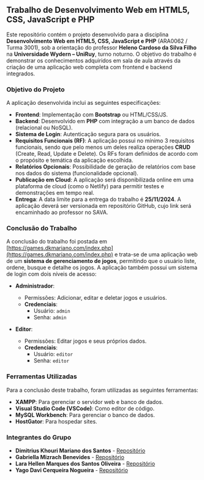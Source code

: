 ## Trabalho de Desenvolvimento Web em HTML5, CSS, JavaScript e PHP

Este repositório contém o projeto desenvolvido para a disciplina **Desenvolvimento Web em HTML5, CSS, JavaScript e PHP** (ARA0062 / Turma 3001), sob a orientação do professor **Heleno Cardoso da Silva Filho** na **Universidade Wydern – UniRuy**, turno noturno. O objetivo do trabalho é demonstrar os conhecimentos adquiridos em sala de aula através da criação de uma aplicação web completa com frontend e backend integrados.

### Objetivo do Projeto

A aplicação desenvolvida inclui as seguintes especificações:

- **Frontend**: Implementação com **Bootstrap** ou HTML/CSS/JS.
- **Backend**: Desenvolvido em **PHP** com integração a um banco de dados (relacional ou NoSQL).
- **Sistema de Login**: Autenticação segura para os usuários.
- **Requisitos Funcionais (RF)**: A aplicação possui no mínimo 3 requisitos funcionais, sendo que pelo menos um deles realiza operações **CRUD** (Create, Read, Update e Delete). Os RFs foram definidos de acordo com o propósito e temática da aplicação escolhida.
- **Relatórios Opcionais**: Possibilidade de geração de relatórios com base nos dados do sistema (funcionalidade opcional).
- **Publicação em Cloud**: A aplicação será disponibilizada online em uma plataforma de cloud (como o Netlify) para permitir testes e demonstrações em tempo real.
- **Entrega**: A data limite para a entrega do trabalho é **25/11/2024**. A aplicação deverá ser versionada em repositório GitHub, cujo link será encaminhado ao professor no SAVA.

### Conclusão do Trabalho

A conclusão do trabalho foi postada em [https://games.dkmariano.com/index.php](https://games.dkmariano.com/index.php) e trata-se de uma aplicação web de um **sistema de gerenciamento de jogos**, permitindo que o usuário liste, ordene, busque e detalhe os jogos. A aplicação também possui um sistema de login com dois níveis de acesso:

- **Administrador**:
  - Permissões: Adicionar, editar e deletar jogos e usuários.
  - **Credenciais**:
    - Usuário: `admin`
    - Senha: `admin`

- **Editor**:
  - Permissões: Editar jogos e seus próprios dados.
  - **Credenciais**:
    - Usuário: `editor`
    - Senha: `editor`


### Ferramentas Utilizadas

Para a conclusão deste trabalho, foram utilizadas as seguintes ferramentas:

- **XAMPP**: Para gerenciar o servidor web e banco de dados.
- **Visual Studio Code (VSCode)**: Como editor de código.
- **MySQL Workbench**: Para gerenciar o banco de dados.
- **HostGator**: Para hospedar sites.

### Integrantes do Grupo

- **Dimitrius Khouri Mariano dos Santos** - [Repositório](https://github.com/DKMariano)
- **Gabriella Mizrach Benevides** - [Repositório](https://github.com/GabriellaMizrach)
- **Lara Hellen Marques dos Santos Oliveira** - [Repositório](https://github.com/helleenlara)
- **Yago Davi Cerqueira Nogueira** - [Repositório](https://github.com/YagoDavi)
